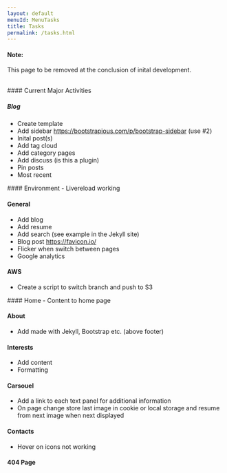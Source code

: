 ```yaml
---
layout: default
menuId: MenuTasks
title: Tasks
permalink: /tasks.html
---
```

<div class="alert alert-warning">
  <div class="">
    <h4 class="alert-heading">Note: </h4>
    <!--
    <h5 class="alert-subheading">Page not found</h5>
    -->
    <p class="">This page to be removed at the conclusion of inital development.</p>
    <!--
    <a href="#" class="card-link">Card link</a>
    <a href="#" class="card-link">Another link</a>
    -->
  </div>
</div>

<br>

<div class="container">
<div class="row">

<div class="col-md-4">            
<div markdown="1">
#### Current Major Activities 

##### Blog
- Create template
- Add sidebar https://bootstrapious.com/p/bootstrap-sidebar (use #2)
- Inital post(s)
- Add tag cloud
- Add category pages
- Add discuss (is this a plugin)
- Pin posts
- Most recent

</div>
</div>

<div class="col-md-4">
<div markdown="1">
#### Environment
- Livereload working

#### General
- Add blog
- Add resume
- Add search (see example in the Jekyll site)
- Blog post https://favicon.io/
- Flicker when switch between pages
- Google analytics

#### AWS
- Create a script to switch branch and push to S3

</div>
</div>

<div class="col-md-4">
<div markdown="1">
#### Home
- Content to home page

#### About
- Add made with Jekyll, Bootstrap etc. (above footer)

#### Interests
- Add content
- Formatting

#### Carsouel
- Add a link to each text panel for additional information
- On page change store last image in cookie or local storage and resume from next image when next displayed

#### Contacts
- Hover on icons not working

#### 404 Page

</div>
</div>
        
</div>
</div>


